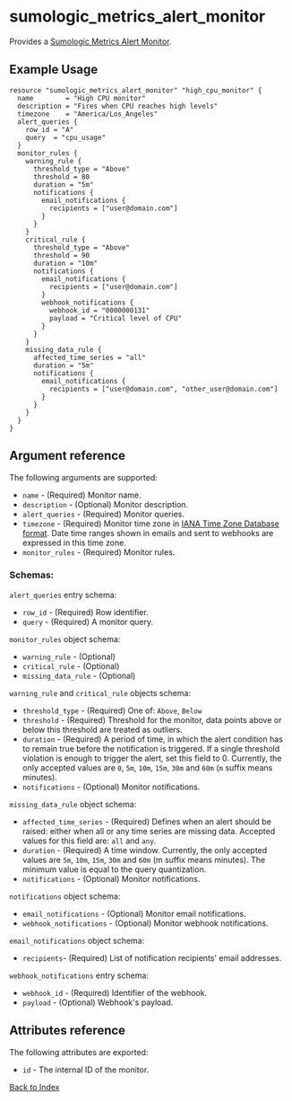# sumologic_metrics_alert_monitor
Provides a [Sumologic Metrics Alert Monitor][1].

## Example Usage
```hcl
resource "sumologic_metrics_alert_monitor" "high_cpu_monitor" {
  name        = "High CPU monitor"
  description = "Fires when CPU reaches high levels"
  timezone    = "America/Los_Angeles"
  alert_queries {
    row_id = "A"
    query  = "cpu_usage"
  }
  monitor_rules { 
    warning_rule {
      threshold_type = "Above"
      threshold = 80
      duration = "5m"
      notifications {
        email_notifications {
          recipients = ["user@domain.com"]
        }
      }
    }
    critical_rule {
      threshold_type = "Above"
      threshold = 90
      duration = "10m"
      notifications {
        email_notifications {
          recipients = ["user@domain.com"]
        }
        webhook_notifications {
          webhook_id = "0000000131"
          payload = "Critical level of CPU"
        }
      }
    }
    missing_data_rule {
      affected_time_series = "all"
      duration = "5m"
      notifications {
        email_notifications {
          recipients = ["user@domain.com", "other_user@domain.com"]
        }			
      }
    }
  }
}
```

## Argument reference
The following arguments are supported:
- `name` - (Required) Monitor name.
- `description` - (Optional) Monitor description.
- `alert_queries` - (Required) Monitor queries.
- `timezone` - (Required) Monitor time zone in 
[IANA Time Zone Database format](https://en.wikipedia.org/wiki/List_of_tz_database_time_zones#List). Date time ranges 
shown in emails and sent to webhooks are expressed in this time zone.
- `monitor_rules` - (Required) Monitor rules.

### Schemas:  
  
`alert_queries` entry schema:
  - `row_id` - (Required) Row identifier.
  - `query` - (Required) A monitor query.
  
`monitor_rules` object schema:
  - `warning_rule` - (Optional)
  - `critical_rule` - (Optional)
  - `missing_data_rule` - (Optional)
  
`warning_rule` and `critical_rule` objects schema:
  -  `threshold_type` - (Required) One of: `Above`, `Below`
  -  `threshold` - (Required) Threshold for the monitor, data points above or below this threshold are treated as
    outliers.
  -  `duration` - (Required) A period of time, in which the alert condition has to remain true before the 
    notification is triggered. If a single threshold violation is enough to trigger the alert, set this field to 0. 
    Currently, the only accepted values are `0`, `5m`, `10m`, `15m`, `30m` and `60m` (`m` suffix means minutes).
  -  `notifications` - (Optional) Monitor notifications.
  
`missing_data_rule` object schema:
  -  `affected_time_series` - (Required) Defines when an alert should be raised: either when all or any time series are 
  missing data. Accepted values for this field are: `all` and `any`.
  -  `duration` - (Required) A time window. Currently, the only accepted values are `5m`, `10m`, `15m`, `30m` and `60m` 
    (m suffix means minutes). The minimum value is equal to the query quantization.
  -  `notifications` - (Optional) Monitor notifications.
  
`notifications` object schema:
  -  `email_notifications` - (Optional) Monitor email notifications.
  -  `webhook_notifications` - (Optional) Monitor webhook notifications.
  
`email_notifications` object schema:
  -  `recipients`- (Required) List of notification recipients' email addresses.
  
`webhook_notifications` entry schema:
  -  `webhook_id` - (Required) Identifier of the webhook.
  -  `payload` - (Optional) Webhook's payload.
   
## Attributes reference
The following attributes are exported:
- `id` - The internal ID of the monitor.

[Back to Index][0]

[0]: ../README.md
[1]: https://help.sumologic.com/Metrics/Metric-Queries-and-Alerts/Metrics_Monitors_and_Alerts
